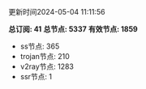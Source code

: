 更新时间2024-05-04 11:11:56

**总订阅: 41**
**总节点: 5337**
**有效节点: 1859**
- ss节点: 365
- trojan节点: 210
- v2ray节点: 1283
- ssr节点: 1
